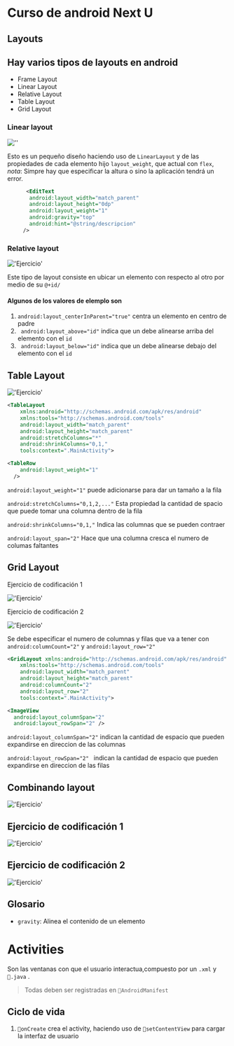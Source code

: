 # Curso de android Next U

## Layouts
## Hay varios tipos de layouts en android
* Frame Layout
* Linear Layout
* Relative Layout
* Table Layout
* Grid Layout


### Linear layout
 
 ![''](assets/linear-layout-ejer1.png)

 Esto es un pequeño diseño haciendo uso de `LinearLayout` y de las propiedades de cada elemento hijo `layout_weight`, que actual con `flex`, *nota*: Simpre hay que especificar la altura o sino la aplicación tendrá un  error.

 ```xml
       <EditText
        android:layout_width="match_parent"
        android:layout_height="0dp"
        android:layout_weight="1"
        android:gravity="top"
        android:hint="@string/descripcion" 
      />
 ````


 ### Relative layout
 
 !['Ejercicio'](assets/relative-layout.png)

 Este tipo de layout consiste en ubicar un elemento con respecto al otro por medio de su `@+id/` 

#### Algunos de los valores de elemplo son
1. `android:layout_centerInParent="true"` centra un elemento en centro de padre
1.  ` android:layout_above="id"` indica que un debe alinearse arriba del elemento con el `id` 
1.  ` android:layout_below="id"` indica que un debe alinearse debajo del elemento con el `id` 


## Table Layout


 !['Ejercicio'](assets/table-layout.png)


```xml 
<TableLayout 
    xmlns:android="http://schemas.android.com/apk/res/android"
    xmlns:tools="http://schemas.android.com/tools"
    android:layout_width="match_parent"
    android:layout_height="match_parent"
    android:stretchColumns="*"
    android:shrinkColumns="0,1,"
    tools:context=".MainActivity">
```

```xml 
<TableRow
    android:layout_weight="1"
  />
```
`android:layout_weight="1"` puede adicionarse para dar un tamaño a la fila 

`android:stretchColumns="0,1,2,..."` Esta propiedad la cantidad de spacio que puede tomar una columna dentro de la fila

`android:shrinkColumns="0,1,"` Indica las columnas que se pueden contraer

`android:layout_span="2"` Hace que una columna cresca el numero de columas faltantes


## Grid Layout

Ejercicio de codificación 1

 !['Ejercicio'](assets/grid-layout.png)

Ejercicio de codificación 2

 !['Ejercicio'](assets/calculator.png)


Se debe especificar el numero de columnas y filas que va a tener con `  android:columnCount="2"
    ` y  `android:layout_row="2"`

```xml
<GridLayout xmlns:android="http://schemas.android.com/apk/res/android"
    xmlns:tools="http://schemas.android.com/tools"
    android:layout_width="match_parent"
    android:layout_height="match_parent"
    android:columnCount="2"
    android:layout_row="2"
    tools:context=".MainActivity">
```

```xml 
<ImageView
  android:layout_columnSpan="2"
  android:layout_rowSpan="2" />
```
`android:layout_columnSpan="2"` indican la cantidad de espacio que pueden expandirse en direccion de las columnas

`android:layout_rowSpan="2" ` indican la cantidad de espacio que pueden expandirse en direccion de las filas


## Combinando layout
 !['Ejercicio'](assets/combinando-layout.png)


 ## Ejercicio de codificación 1
 !['Ejercicio'](assets/combinando-layout-ejer1.png)


 ## Ejercicio de codificación 2
 !['Ejercicio'](assets/combinando-layout-ejer2.png)



## Glosario

- `gravity`: Alinea el contenido de un elemento

 


# Activities

Son las ventanas con que el usuario interactua,compuesto por un `.xml` y `.java` .
> Todas deben ser registradas en `AndroidManifest`

## Ciclo de vida

 1. `onCreate` crea el activity, haciendo uso de `setContentView` para cargar la interfaz de usuario
